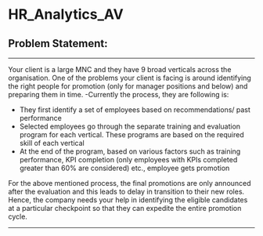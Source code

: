# HR_Analytics_AV
<h2>Problem Statement:</h2>

***
Your client is a large MNC and they have 9 broad verticals across the organisation. One of the problems your client is facing is around identifying the right people for promotion (only for manager positions and below) and preparing them in time. -Currently the process, they are following is:
- They first identify a set of employees based on recommendations/ past performance
- Selected employees go through the separate training and evaluation program for each vertical. These programs are based on the required skill of each vertical
- At the end of the program, based on various factors such as training performance, KPI completion (only employees with KPIs completed greater than 60% are considered) etc., employee gets promotion

For the above mentioned process, the final promotions are only announced after the evaluation and this leads to delay in transition to their new roles. Hence, the company needs your help in identifying the eligible candidates at a particular checkpoint so that they can expedite the entire promotion cycle. 
***
